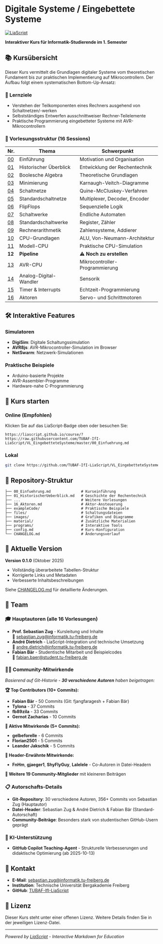 # Digitale Systeme / Eingebettete Systeme

[![LiaScript](https://raw.githubusercontent.com/LiaScript/LiaScript/master/badges/course.svg)](https://liascript.github.io/course/?https://raw.githubusercontent.com/TUBAF-IfI-LiaScript/VL_EingebetteteSysteme/master/)

**Interaktiver Kurs für Informatik-Studierende im 1. Semester**

## 📚 Kursübersicht

Dieser Kurs vermittelt die Grundlagen digitaler Systeme vom theoretischen Fundament bis zur praktischen Implementierung auf Mikrocontrollern. Der Aufbau folgt einem systematischen Bottom-Up-Ansatz:

### 🎯 Lernziele

- Verstehen der Teilkomponenten eines Rechners ausgehend von Schaltnetzen/-werken
- Selbstständiges Entwerfen ausschnittweiser Rechner-Teilelemente
- Praktische Programmierung eingebetteter Systeme mit AVR-Mikrocontrollern

### 📖 Vorlesungsstruktur (16 Sessions)

| Nr. | Thema | Schwerpunkt |
|-----|-------|-------------|
| [00](00_Einfuehrung.md) | Einführung | Motivation und Organisation |
| [01](01_HistorischerUeberblick.md) | Historischer Überblick | Entwicklung der Rechentechnik |
| [02](02_BoolscheAlgebra.md) | Boolesche Algebra | Theoretische Grundlagen |
| [03](03_Minimierung.md) | Minimierung | Karnaugh-Veitch-Diagramme |
| [04](04_Schaltnetze.md) | Schaltnetze | Quine-McCluskey-Verfahren |
| [05](05_Standardschaltnetze.md) | Standardschaltnetze | Multiplexer, Decoder, Encoder |
| [06](06_FlipFlops.md) | FlipFlops | Sequenzielle Logik |
| [07](07_Schaltwerke.md) | Schaltwerke | Endliche Automaten |
| [08](08_StandardSchaltwerke.md) | Standardschaltwerke | Register, Zähler |
| [09](09_Rechnerarithmetik.md) | Rechnerarithmetik | Zahlensysteme, Addierer |
| [10](10_CPU_Basis.md) | CPU-Grundlagen | ALU, Von-Neumann-Architektur |
| [11](11_Modell_CPU.md) | Modell-CPU | Praktische CPU-Simulation |
| **12** | **Pipeline** | **⚠️ Noch zu erstellen** |
| [13](13_AVR_CPU.md) | AVR-CPU | Mikrocontroller-Programmierung |
| [14](14_ADC.md) | Analog-Digital-Wandler | Sensorik |
| [15](15_TimerUndInterrupts.md) | Timer & Interrupts | Echtzeit-Programmierung |
| [16](16_Aktoren.md) | Aktoren | Servo- und Schrittmotoren |

## 🛠 Interaktive Features

### Simulatoren
- **DigiSim**: Digitale Schaltungssimulation
- **AVR8js**: AVR-Mikrocontroller-Simulation im Browser
- **NetSwarm**: Netzwerk-Simulationen

### Praktische Beispiele
- Arduino-basierte Projekte
- AVR-Assembler-Programme
- Hardware-nahe C-Programmierung

## 🚀 Kurs starten

### Online (Empfohlen)
Klicken Sie auf das LiaScript-Badge oben oder besuchen Sie:
```
https://liascript.github.io/course/?https://raw.githubusercontent.com/TUBAF-IfI-LiaScript/VL_EingebetteteSysteme/master/00_Einfuehrung.md
```

### Lokal
```bash
git clone https://github.com/TUBAF-IfI-LiaScript/VL_EingebetteteSysteme.git
```

## 📁 Repository-Struktur

```
├── 00_Einfuehrung.md              # Kurseinführung
├── 01_HistorischerUeberblick.md   # Geschichte der Rechentechnik
├── ...                            # Weitere Vorlesungen
├── 16_Aktoren.md                  # Aktor-Ansteuerung
├── exampleCode/                   # Praktische Beispiele
├── files/                         # Schaltungsdateien
├── images/                        # Grafiken und Diagramme
├── material/                      # Zusätzliche Materialien
├── programs/                      # Interaktive Tools
├── config.md                      # Kurs-Konfiguration
└── CHANGELOG.md                   # Änderungsverlauf
```

## 🔄 Aktuelle Version

**Version 0.1.0** (Oktober 2025)
- Vollständig überarbeitete Tabellen-Struktur
- Korrigierte Links und Metadaten
- Verbesserte Inhaltsbeschreibungen

Siehe [CHANGELOG.md](CHANGELOG.md) für detaillierte Änderungen.

## 👥 Team

### 🎓 Hauptautoren (alle 16 Vorlesungen)
- **Prof. Sebastian Zug** - Kursleitung und Inhalte  
  📧 sebastian.zug@informatik.tu-freiberg.de
- **André Dietrich** - LiaScript-Integration und technische Umsetzung  
  📧 andre.dietrich@informatik.tu-freiberg.de  
- **Fabian Bär** - Studentische Mitarbeit und Beispielcodes  
  📧 fabian.baer@student.tu-freiberg.de

### 👨‍💻 Community-Mitwirkende
*Basierend auf Git-Historie - **30 verschiedene Autoren** haben beigetragen:*

**🏆 Top Contributors (10+ Commits):**
- **Fabian Bär** - 50 Commits (Git: fjangfaragesh + Fabian Bär)
- **Tylona** - 37 Commits  
- **fb89zila** - 33 Commits
- **Gernot Zacharias** - 10 Commits

**📝 Aktive Mitwirkende (5+ Commits):**
- **gelbeforelle** - 6 Commits
- **Florian2501** - 5 Commits
- **Leander Jakschik** - 5 Commits

**🔧 Header-Erwähnte Mitwirkende:**
- **FnHm**, **gjaeger1**, **ShyFlyGuy**, **Lalelele** - Co-Autoren in Datei-Headern

**👥 Weitere 19 Community-Mitglieder** mit kleineren Beiträgen

### 📋 Autorschafts-Details
- **Git-Repository**: 30 verschiedene Autoren, 356+ Commits von Sebastian Zug (Hauptautor)
- **Datei-Header**: Sebastian Zug & André Dietrich & Fabian Bär (Standard-Autorschaft)
- **Community-Beiträge**: Besonders stark von studentischen GitHub-Usern geprägt

### 🤖 KI-Unterstützung
- **GitHub Copilot Teaching-Agent** - Strukturelle Verbesserungen und didaktische Optimierung (ab 2025-10-13)

## 📧 Kontakt

- **E-Mail**: sebastian.zug@informatik.tu-freiberg.de
- **Institution**: Technische Universität Bergakademie Freiberg
- **GitHub**: [TUBAF-IfI-LiaScript](https://github.com/TUBAF-IfI-LiaScript)

## 📄 Lizenz

Dieser Kurs steht unter einer offenen Lizenz. Weitere Details finden Sie in der jeweiligen Lizenz-Datei.

---

*Powered by [LiaScript](https://liascript.github.io) - Interactive Markdown for Education*